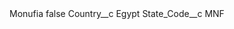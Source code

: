 <?xml version="1.0" encoding="UTF-8"?>
<CustomMetadata xmlns="http://soap.sforce.com/2006/04/metadata" xmlns:xsi="http://www.w3.org/2001/XMLSchema-instance" xmlns:xsd="http://www.w3.org/2001/XMLSchema">
    <label>Monufia</label>
    <protected>false</protected>
    <values>
        <field>Country__c</field>
        <value xsi:type="xsd:string">Egypt</value>
    </values>
    <values>
        <field>State_Code__c</field>
        <value xsi:type="xsd:string">MNF</value>
    </values>
</CustomMetadata>
